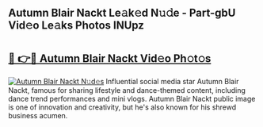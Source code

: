 ## Autumn Blair Nackt Le𝚊k𝚎d N𝚞𝚍e - Part-gbU Vid𝚎o Le𝚊ks Photos INUpz

# <h2><a href="http://fb3xek.evod.top/?m=Autumn+Blair+Nackt">🔗 👉🔴 Autumn Blair Nackt Vid𝚎o Ph𝚘t𝚘s</a></h2>

[![Autumn Blair Nackt N𝚞d𝚎s](https://i.imgur.com/8V9OHl7.gif)](http://fb3xek.evod.top/?m=Autumn+Blair+Nackt)
Influential social media star Autumn Blair Nackt, famous for sharing lifestyle and dance-themed content, including dance trend performances and mini vlogs. Autumn Blair Nackt public image is one of innovation and creativity, but he's also known for his shrewd business acumen. 
